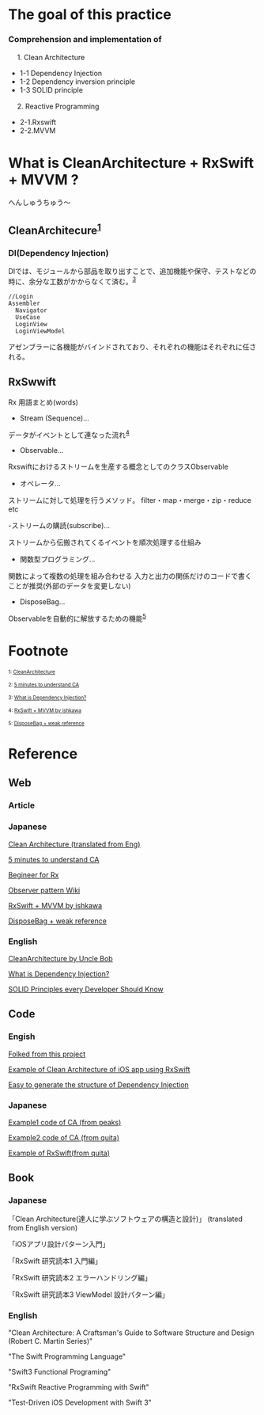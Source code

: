
#  The goal of this practice
### Comprehension and implementation of
   
　  1. Clean Architecture
    
 - 1-1 Dependency Injection  
 - 1-2 Dependency inversion principle
 - 1-3 SOLID principle
 
　  2. Reactive Programming
    
 - 2-1.Rxswift
 - 2-2.MVVM

  
# What is CleanArchitecture + RxSwift + MVVM ?

へんしゅうちゅう〜


## CleanArchitecure<sup><a href="#1">1</a></sup>

### DI(Dependency Injection) 
DIでは、モジュールから部品を取り出すことで、追加機能や保守、テストなどの時に、余分な工数がかからなくて済む。<sup><a href="#3">3</a></sup>
```
//Login
Assembler
  Navigator
  UseCase
  LoginView
  LoginViewModel
```
アゼンブラーに各機能がバインドされており、それぞれの機能はそれぞれに任される。

## RxSwwift

Rx 用語まとめ(words)

- Stream (Sequence)...

データがイベントとして連なった流れ<sup><a href="#4">4</a></sup>

- Observable...

Rxswiftにおけるストリームを生産する概念としてのクラスObservable

- オペレータ...

ストリームに対して処理を行うメソッド。
filter・map・merge・zip・reduce etc

-ストリームの購読(subscribe)...

ストリームから伝搬されてくるイベントを順次処理する仕組み

- 関数型プログラミング...

関数によって複数の処理を組み合わせる
入力と出力の関係だけのコードで書くことが推奨(外部のデータを変更しない)

- DisposeBag...

Observableを自動的に解放するための機能<sup><a href="#5">5</a></sup>


# Footnote
<span id="１" style="font-size:x-small">1:  [CleanArchitecture](https://blog.cleancoder.com/uncle-bob/2012/08/13/the-clean-architecture.html)</span>

<span id="2" style="font-size:x-small">2:  [5 minutes to understand CA](https://www.slideshare.net/kenjitanaka58/5-66290992)</span>

<span id="3" style="font-size:x-small">3: [What is Dependency Injection?](https://medium.com/makingtuenti/dependency-injection-in-swift-part-1-236fddad144a)</span>

<span id="4" style="font-size:x-small">4: [RxSwift + MVVM by ishkawa](https://speakerdeck.com/ishkawa/rxswift-plus-mvvm)</span>

<span id="5" style="font-size:x-small">5: [DisposeBag + weak reference](https://qiita.com/syou007/items/d527b4486c34686d0acd)</span>

# Reference

## Web 
### Article

### Japanese
[Clean Architecture (translated from Eng)](https://blog.tai2.net/the_clean_architecture.html)

[5 minutes to understand CA](https://www.slideshare.net/kenjitanaka58/5-66290992)

[Begineer for Rx](https://qiita.com/nomok_/items/39b5d7c61810f274768d)

[Observer pattern Wiki](https://ja.wikipedia.org/wiki/Observer_%E3%83%91%E3%82%BF%E3%83%BC%E3%83%B3)

[RxSwift + MVVM by ishkawa](https://speakerdeck.com/ishkawa/rxswift-plus-mvvm)

[DisposeBag + weak reference](https://qiita.com/syou007/items/d527b4486c34686d0acd)

### English

[CleanArchitecture by Uncle Bob](https://blog.cleancoder.com/uncle-bob/2012/08/13/the-clean-architecture.html)

[What is Dependency Injection?](https://medium.com/makingtuenti/dependency-injection-in-swift-part-1-236fddad144a)

[SOLID Principles every Developer Should Know](https://blog.bitsrc.io/solid-principles-every-developer-should-know-b3bfa96bb688)

## Code

### Engish
[Folked from this project](https://github.com/tuan188/MGCleanArchitecture)

[Example of Clean Architecture of iOS app using RxSwift](https://github.com/sergdort/CleanArchitectureRxSwift)

[Easy to generate the structure of Dependency Injection](https://github.com/tuan188/MGiGen)

### Japanese

[Example1 code of CA (from peaks)](https://github.com/peaks-cc/iOS_architecture_samplecode)

[Example2 code of CA (from quita)](https://github.com/koutalou/iOS-CleanArchitecture)

[Example of RxSwift(from quita)](https://qiita.com/jollyjoester/items/c4013c60acd453ea7248)

## Book

### Japanese
「Clean Architecture(達人に学ぶソフトウェアの構造と設計)」 (translated from English version)

「iOSアプリ設計パターン入門」

「RxSwift 研究読本1 入門編」

「RxSwift 研究読本2 エラーハンドリング編」

「RxSwift 研究読本3 ViewModel 設計パターン編」　

### English
"Clean Architecture: A Craftsman's Guide to Software Structure and Design (Robert C. Martin Series)"

"The Swift Programming Language"

"Swift3 Functional Programing"

"RxSwift Reactive Programming with Swift"

"Test-Driven iOS Development with Swift 3"

